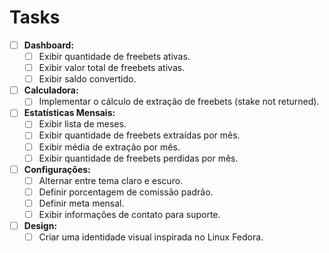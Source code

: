 # Tasks

- [ ] **Dashboard:**
    - [ ] Exibir quantidade de freebets ativas.
    - [ ] Exibir valor total de freebets ativas.
    - [ ] Exibir saldo convertido.
- [ ] **Calculadora:**
    - [ ] Implementar o cálculo de extração de freebets (stake not returned).
- [ ] **Estatísticas Mensais:**
    - [ ] Exibir lista de meses.
    - [ ] Exibir quantidade de freebets extraídas por mês.
    - [ ] Exibir média de extração por mês.
    - [ ] Exibir quantidade de freebets perdidas por mês.
- [ ] **Configurações:**
    - [ ] Alternar entre tema claro e escuro.
    - [ ] Definir porcentagem de comissão padrão.
    - [ ] Definir meta mensal.
    - [ ] Exibir informações de contato para suporte.
- [ ] **Design:**
    - [ ] Criar uma identidade visual inspirada no Linux Fedora.